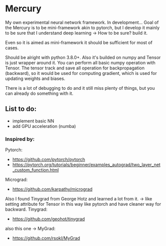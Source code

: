 # Mercury
My own experimental neural network framework. In development...
Goal of the Mercury is to be mini-framework akin to pytorch, but I develop it mainly to be sure that I understand deep learning -> How to be sure? build it.

Even so it is aimed as mini-framework it should be sufficient for most of cases.

Should be alright with python 3.8.0+. Also it's builded on numpy and Tensor is just wrapper around it.
You can perform all basic numpy operation with Tensor. The tensor track and save all operation for
backpropagation (backward), so it would be used for computing gradient, which is used for updating weights and biases.

There is a lot of debugging to do and it still miss plenty of things, but you can already do something with it.

## List to do:
- implement basic NN
- add GPU acceleration (numba)

### Inspired by: 
Pytorch:
- https://github.com/pytorch/pytorch
- https://pytorch.org/tutorials/beginner/examples_autograd/two_layer_net_custom_function.html

Micrograd:
- https://github.com/karpathy/micrograd


Also I found Tinygrad from George Hotz and learned a lot from it.
-> like setting attribute for Tensor in this way like pytorch and have cleaner way for backward.
Tinygrad:
- https://github.com/geohot/tinygrad

also this one -> MyGrad:
- https://github.com/rsokl/MyGrad
